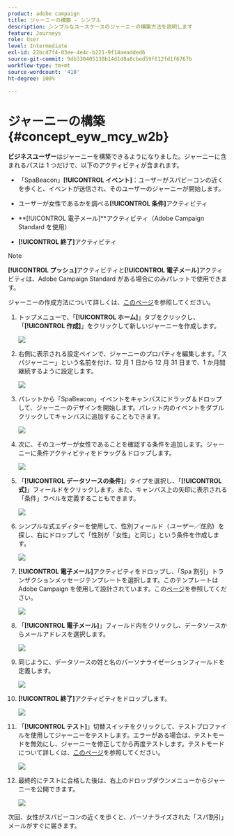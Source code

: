 ```yaml
---
product: adobe campaign
title: ジャーニーの構築 - シンプル
description: シンプルなユースケースのジャーニーの構築方法を説明します
feature: Journeys
role: User
level: Intermediate
exl-id: 22bcd7f4-03ee-4e4c-b221-9f14aeadded6
source-git-commit: 9db330405130b14d1d8a8cbed59f612fd1f6767b
workflow-type: tm+mt
source-wordcount: '410'
ht-degree: 100%

---
```


# ジャーニーの構築{#concept_eyw_mcy_w2b}

**ビジネスユーザー**&#x200B;はジャーニーを構築できるようになりました。ジャーニーに含まれるパスは 1 つだけで、以下のアクティビティが含まれます。

* 「SpaBeacon」**[!UICONTROL イベント]**：ユーザーがスパビーコンの近くを歩くと、イベントが送信され、そのユーザーのジャーニーが開始します。
* ユーザーが女性であるかを調べる&#x200B;**[!UICONTROL 条件]**&#x200B;アクティビティ
* **[!UICONTROL 電子メール]**アクティビティ（Adobe Campaign Standard を使用）

* **[!UICONTROL 終了]**&#x200B;アクティビティ

>[!NOTE]
>
>**[!UICONTROL プッシュ]**&#x200B;アクティビティと&#x200B;**[!UICONTROL 電子メール]**&#x200B;アクティビティは、Adobe Campaign Standard がある場合にのみパレットで使用できます。

ジャーニーの作成方法について詳しくは、[このページ](../building-journeys/journey.md)を参照してください。

1. トップメニューで、「**[!UICONTROL ホーム]**」タブをクリックし、「**[!UICONTROL 作成]**」をクリックして新しいジャーニーを作成します。

   ![](../assets/journey31.png)

1. 右側に表示される設定ペインで、ジャーニーのプロパティを編集します。「スパジャーニー」という名前を付け、12 月 1 日から 12 月 31 日まで、1 か月間継続するように設定します。

   ![](../assets/journeyuc1_8.png)

1. パレットから「SpaBeacon」イベントをキャンバスにドラッグ＆ドロップして、ジャーニーのデザインを開始します。パレット内のイベントをダブルクリックしてキャンバスに追加することもできます。

   ![](../assets/journeyuc1_9.png)

1. 次に、そのユーザーが女性であることを確認する条件を追加します。ジャーニーに条件アクティビティをドラッグ＆ドロップします。

   ![](../assets/journeyuc1_10.png)

1. 「**[!UICONTROL データソースの条件]**」タイプを選択し、「**[!UICONTROL 式]**」フィールドをクリックします。また、キャンバス上の矢印に表示される「条件」ラベルを定義することもできます。

   ![](../assets/journeyuc1_11.png)

1. シンプルな式エディターを使用して、性別フィールド（_ユーザー／性別_）を探し、右にドロップして「性別が「女性」と同じ」という条件を作成します。

   ![](../assets/journeyuc1_12.png)

1. **[!UICONTROL 電子メール]**&#x200B;アクティビティをドロップし、「Spa 割引」トランザクションメッセージテンプレートを選択します。このテンプレートは Adobe Campaign を使用して設計されています。この[ページ](https://experienceleague.adobe.com/docs/campaign-standard/using/communication-channels/transactional-messaging/getting-started-with-transactional-msg.html?lang=ja)を参照してください。

   ![](../assets/journeyuc1_13.png)

1. 「**[!UICONTROL 電子メール]**」フィールド内をクリックし、データソースからメールアドレスを選択します。


   ![](../assets/journeyuc1_14.png)

1. 同じように、データソースの姓と名のパーソナライゼーションフィールドを定義します。

   ![](../assets/journeyuc1_15.png)

1. **[!UICONTROL 終了]**&#x200B;アクティビティをドロップします。

   ![](../assets/journeyuc1_17.png)

1. 「**[!UICONTROL テスト]**」切替スイッチをクリックして、テストプロファイルを使用してジャーニーをテストします。エラーがある場合は、テストモードを無効にし、ジャーニーを修正してから再度テストします。テストモードについて詳しくは、[このページ](../building-journeys/testing-the-journey.md)を参照してください。

   ![](../assets/journeyuc1_18bis.png)

1. 最終的にテストに合格した後は、右上のドロップダウンメニューからジャーニーを公開できます。

   ![](../assets/journeyuc1_18.png)

次回、女性がスパビーコンの近くを歩くと、パーソナライズされた「スパ割引」メールがすぐに届きます。
